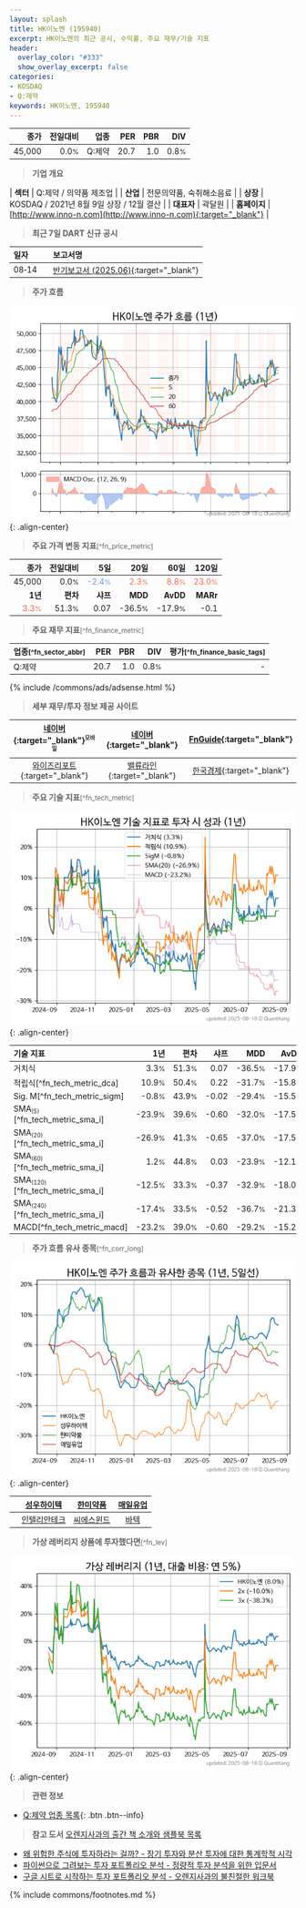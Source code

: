 ```yaml
---
layout: splash
title: HK이노엔 (195940)
excerpt: HK이노엔의 최근 공시, 수익률, 주요 재무/기술 지표
header:
  overlay_color: "#333"
  show_overlay_excerpt: false
categories:
- KOSDAQ
- Q:제약
keywords: HK이노엔, 195940
---
```


| **종가** | **전일대비** | **업종** | **PER** | **PBR** | **DIV** |
| -------: | -----------: | -------: | ------: | ------: | ------: |
| 45,000 | 0.0<small>%</small> | Q:제약 | 20.7 | 1.0 | 0.8<small>%</small> |

<!-- more -->


> **기업 개요**<a id="company"></a>

| <span style="white-space:nowrap;">**섹터**</span> | Q:제약 / 의약품 제조업 |
| <span style="white-space:nowrap;">**산업**</span> | 전문의약품, 숙취해소음료 |
| <span style="white-space:nowrap;">**상장**</span> | KOSDAQ / 2021년 8월 9일 상장 / 12월 결산 |
| <span style="white-space:nowrap;">**대표자**</span> | 곽달원 |
| <span style="white-space:nowrap;">**홈페이지**</span> | [http://www.inno-n.com](http://www.inno-n.com){:target="_blank"} |


> **최근 7일 DART 신규 공시**<a id="dart"></a>

| **일자** |      | **보고서명** |
| :------- | :--- | :----------- |
| 08&#x2011;14 | | [반기보고서 (2025.06)](https://dart.fss.or.kr/dsaf001/main.do?rcpNo=20250814001671){:target="_blank"} |


> **주가 흐름**<a id="price"></a>

![195940](/stock/images/195940.png){: .align-center}


> **주요 가격 변동 지표**<small>[^fn_price_metric]</small>

| **종가** | **전일대비** | **5일** | **20일** | **60일** | **120일** |
| -------: | -----------: | ------: | -------: | -------: | --------: |
| 45,000 | 0.0<small>%</small> | <span style="color: cornflowerblue">-2.4<small>%</small></span> | <span style="color: tomato">2.3<small>%</small></span> | <span style="color: tomato">8.8<small>%</small></span> | <span style="color: tomato">23.0<small>%</small></span> |
| **1년** | **편차** | **샤프** | **MDD** | **AvDD** | **MARr** |
| <span style="color: tomato">3.3<small>%</small></span> | 51.3<small>%</small> | 0.07 | -36.5<small>%</small> | -17.9<small>%</small> | -0.1 |


> **주요 재무 지표**<small>[^fn_finance_metric]</small>

| **업종**<small>[^fn_sector_abbr]</small> | **PER** | **PBR** | **DIV** | **평가**<small>[^fn_finance_basic_tags]</small> |
| :--------------------------------------- | ------: | ------: | ------: | ----------------------------------------------: |
| Q:제약 | 20.7 | 1.0 | 0.8<small>%</small> | - |



{% include /commons/ads/adsense.html %}

> **세부 재무/투자 정보 제공 사이트**

| [네이버](https://m.stock.naver.com/domestic/stock/195940/finance/summary){:target="_blank"}<sup><small>모바일</small></sup> | [네이버](https://finance.naver.com/item/coinfo.naver?code=195940){:target="_blank"} | [FnGuide](https://comp.fnguide.com/SVO2/ASP/SVD_Invest.asp?gicode=A195940&MenuYn=Y){:target="_blank"} |
| :---: | :---: | :---: |
| [와이즈리포트](https://comp.wisereport.co.kr/company/c1040001.aspx?cmp_cd=195940){:target="_blank"} | [밸류라인](https://www.valueline.co.kr/finance/summary/195940){:target="_blank"} | [한국경제](https://markets.hankyung.com/stock/195940/financial-summary){:target="_blank"} |


> **주요 기술 지표**<small>[^fn_tech_metric]</small>


![195940](/stock/images/195940_tech.png){: .align-center}

| **기술 지표** | **1년** | **편차** | **샤프** | **MDD** | **AvDD** |
| :------------ | ------: | -----------: | -------: | ------: | -------: |
| 거치식 | 3.3<small>%</small> | 51.3<small>%</small> | 0.07 | -36.5<small>%</small> | -17.9<small>%</small> |
| 적립식[^fn_tech_metric_dca] | 10.9<small>%</small> | 50.4<small>%</small> | 0.22 | -31.7<small>%</small> | -15.8<small>%</small> |
| Sig. M[^fn_tech_metric_sigm] | -0.8<small>%</small> | 43.9<small>%</small> | -0.02 | -29.4<small>%</small> | -15.5<small>%</small> |
| SMA<small><sub>(5)</sub></small>[^fn_tech_metric_sma_i] | -23.9<small>%</small> | 39.6<small>%</small> | -0.60 | -32.0<small>%</small> | -17.5<small>%</small> |
| SMA<small><sub>(20)</sub></small>[^fn_tech_metric_sma_i] | -26.9<small>%</small> | 41.3<small>%</small> | -0.65 | -37.0<small>%</small> | -17.5<small>%</small> |
| SMA<small><sub>(60)</sub></small>[^fn_tech_metric_sma_i] | 1.2<small>%</small> | 44.8<small>%</small> | 0.03 | -23.9<small>%</small> | -12.1<small>%</small> |
| SMA<small><sub>(120)</sub></small>[^fn_tech_metric_sma_i] | -12.5<small>%</small> | 33.3<small>%</small> | -0.37 | -32.9<small>%</small> | -18.0<small>%</small> |
| SMA<small><sub>(240)</sub></small>[^fn_tech_metric_sma_i] | -17.4<small>%</small> | 33.5<small>%</small> | -0.52 | -36.7<small>%</small> | -21.3<small>%</small> |
| MACD[^fn_tech_metric_macd] | -23.2<small>%</small> | 39.0<small>%</small> | -0.60 | -29.2<small>%</small> | -15.2<small>%</small> |


> **주가 흐름 유사 종목**<a id="corr"></a><small>[^fn_corr_long]</small>

![195940](/stock/images/195940_corr.png){: .align-center}

|       | [성우하이텍](/015750/) | [한미약품](/128940/) | [매일유업](/267980/) |
| :---: | :------------------------------------: | :------------------------------------: | :------------------------------------: |
|       | [인텔리안테크](/189300/) | [씨에스윈드](/112610/) | [바텍](/043150/) |


> **가상 레버리지 상품에 투자했다면**<a id="2x"></a><small>[^fn_lev]</small>

![195940](/stock/images/195940_2x.png){: .align-center}


> **관련 정보**

- [Q:제약 업종 목록](/stats/sector/kosdaq_업종_제약_종목/){: .btn .btn--info}

> **참고 도서** [오렌지사과의 출간 책 소개와 샘플북 목록](https://kongdori.tistory.com/691)

- [왜 위험한 주식에 투자하라는 걸까? - 장기 투자와 분산 투자에 대한 통계학적 시각](https://kongdori.tistory.com/421)
- [파이썬으로 그려보는 투자 포트폴리오 분석  - 정량적 투자 분석을 위한 입문서](https://kongdori.tistory.com/643)
- [구글 시트로 시작하는 투자 포트폴리오 분석 - 오렌지사과의 불친절한 워크북](https://kongdori.tistory.com/449)


{% include commons/footnotes.md %}